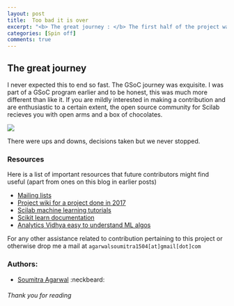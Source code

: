 ```yaml
---
layout: post
title: 	Too bad it is over
excerpt: "<b> The great journey : </b> The first half of the project was an effort to understand the functioning of Scilab and contributing something ..."
categories: [Spin off]
comments: true
---
```


## The great journey

I never expected this to end so fast. The GSoC journey was exquisite. I was part of a GSoC program earlier and to be honest, this was much more different than like it. If you are mildly interested in making a contribution and are enthusiastic to a certain extent, the open source community for Scilab recieves you with open arms and a box of chocolates.

<img src = '{{ site.url }}/img/980x.jpg'>

There were ups and downs, decisions taken but we never stopped.

### Resources

Here is a list of important resources that future contributors might find useful (apart from ones on this blog in earlier posts)

* [Mailing lists](http://mailinglists.scilab.org/)
* [Project wiki for a project done in 2017](https://wiki.scilab.org/Machine%20Learning%20Toolbox%20in%20Scilab)
* [Scilab machine learning tutorials](https://scilab.io/category/machine-learning/)
* [Scikit learn documentation](http://scikit-learn.org/stable/documentation.html)
* [Analytics Vidhya easy to understand ML algos](https://www.analyticsvidhya.com/blog/2017/09/common-machine-learning-algorithms/)

For any other assistance related to contribution pertaining to this project or otherwise drop me a mail at `agarwalsoumitra1504[at]gmail[dot]com`

### Authors:

* <a href = "https://github.com/SoumitraAgarwal" target="_blank">Soumitra Agarwal</a> :neckbeard:

###### Thank you for reading 

